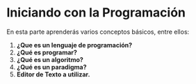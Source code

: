 # Iniciando con la Programación
En esta parte aprenderás varios conceptos básicos, entre ellos:

1. **¿Que es un lenguaje de programación?**
2. **¿Qué es programar?**
3. **¿Qué es un algoritmo?**
4. **¿Qué es un paradigma?**
5. **Editor de Texto a utilizar.**


